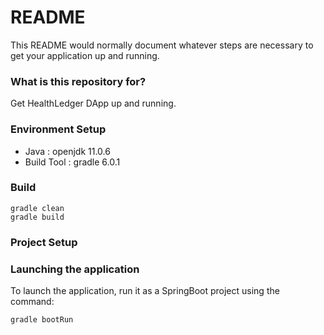 # README #

This README would normally document whatever steps are necessary to get your application up and running.

### What is this repository for? ###

Get HealthLedger DApp up and running.



### Environment Setup ###

* Java : openjdk 11.0.6
* Build Tool : gradle 6.0.1

### Build ###

    gradle clean
    gradle build
    
### Project Setup

### Launching the application

To launch the application, run it as a SpringBoot project using the command:

    gradle bootRun